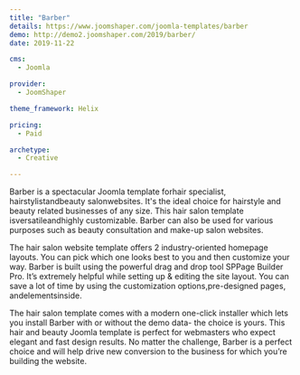 ```yaml
---
title: "Barber"
details: https://www.joomshaper.com/joomla-templates/barber
demo: http://demo2.joomshaper.com/2019/barber/
date: 2019-11-22

cms: 
  - Joomla

provider:
  - JoomShaper

theme_framework: Helix

pricing:
  - Paid

archetype:
  - Creative

---
```


Barber is a spectacular Joomla template forhair specialist, hairstylistandbeauty salonwebsites. It's the ideal choice for hairstyle and beauty related businesses of any size. This hair salon template isversatileandhighly customizable. Barber can also be used for various purposes such as beauty consultation and make-up salon websites.

The hair salon website template offers 2 industry-oriented homepage layouts. You can pick which one looks best to you and then customize your way. Barber is built using the powerful drag and drop tool SPPage Builder Pro. It’s extremely helpful while setting up & editing the site layout. You can save a lot of time by using the customization options,pre-designed pages, andelementsinside.

The hair salon template comes with a modern one-click installer which lets you install Barber with or without the demo data- the choice is yours. This hair and beauty Joomla template is perfect for webmasters who expect elegant and fast design results. No matter the challenge, Barber is a perfect choice and will help drive new conversion to the business for which you’re building the website.




